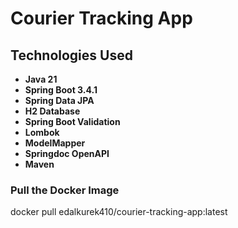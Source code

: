 # Courier Tracking App



## Technologies Used

- **Java 21**
- **Spring Boot 3.4.1**
- **Spring Data JPA**
- **H2 Database**
- **Spring Boot Validation**
- **Lombok**
- **ModelMapper**
- **Springdoc OpenAPI**
- **Maven**

### Pull the Docker Image
docker pull edalkurek410/courier-tracking-app:latest
